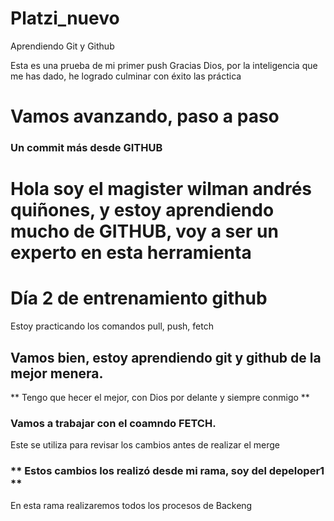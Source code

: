 # Platzi_nuevo
Aprendiendo Git  y Github

Esta es una prueba de mi primer push
Gracias Dios, por la inteligencia que me has dado, he logrado culminar con éxito las práctica
# Vamos avanzando, paso a paso

### Un commit más desde GITHUB

# Hola soy el magister wilman andrés quiñones, y estoy aprendiendo mucho de GITHUB, voy a ser un experto en esta herramienta

# Día 2 de entrenamiento github
Estoy practicando los comandos pull, push, fetch

## Vamos bien, estoy aprendiendo git y github de la mejor menera.
** Tengo que hecer el mejor, con Dios por delante y siempre conmigo **

### Vamos a trabajar con el coamndo FETCH.
Este se utiliza para revisar los cambios antes de realizar el merge
### ** Estos cambios los realizó desde mi rama, soy del depeloper1 **
En esta rama realizaremos todos los procesos de Backeng